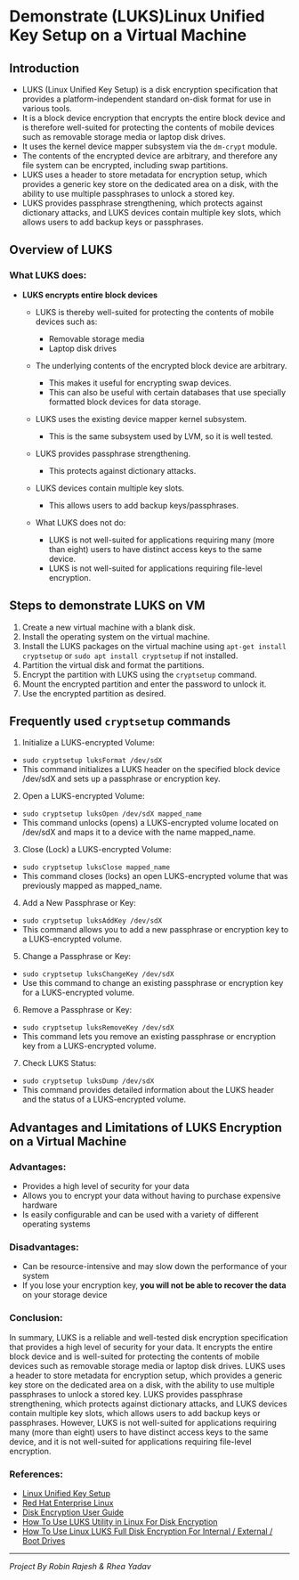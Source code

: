 # Demonstrate (LUKS)Linux Unified Key Setup on a Virtual Machine

## Introduction

- LUKS (Linux Unified Key Setup) is a disk encryption specification that provides a platform-independent standard on-disk format for use in various tools.
- It is a block device encryption that encrypts the entire block device and is therefore well-suited for protecting the contents of mobile devices such as removable storage media or laptop disk drives.
- It uses the kernel device mapper subsystem via the `dm-crypt` module.
- The contents of the encrypted device are arbitrary, and therefore any file system can be encrypted, including swap partitions.
- LUKS uses a header to store metadata for encryption setup, which provides a generic key store on the dedicated area on a disk, with the ability to use multiple passphrases to unlock a stored key.
- LUKS provides passphrase strengthening, which protects against dictionary attacks, and LUKS devices contain multiple key slots, which allows users to add backup keys or passphrases.

## Overview of LUKS
### What LUKS does:
- **LUKS encrypts entire block devices**
  - LUKS is thereby well-suited for protecting the contents of mobile devices such as:
    - Removable storage media
    - Laptop disk drives

  - The underlying contents of the encrypted block device are arbitrary.
    - This makes it useful for encrypting swap devices.
    - This can also be useful with certain databases that use specially formatted block devices for data storage.

  - LUKS uses the existing device mapper kernel subsystem.
    - This is the same subsystem used by LVM, so it is well tested.

  - LUKS provides passphrase strengthening.
    - This protects against dictionary attacks.

  - LUKS devices contain multiple key slots.
    - This allows users to add backup keys/passphrases.

  - What LUKS does not do:
    - LUKS is not well-suited for applications requiring many (more than eight) users to have distinct access keys to the same device.
    - LUKS is not well-suited for applications requiring file-level encryption.

## Steps to demonstrate LUKS on VM
1. Create a new virtual machine with a blank disk.
2. Install the operating system on the virtual machine.
3. Install the LUKS packages on the virtual machine using `apt-get install cryptsetup` or `sudo apt install cryptsetup` if not installed.
4. Partition the virtual disk and format the partitions.
5. Encrypt the partition with LUKS using the `cryptsetup` command.
6. Mount the encrypted partition and enter the password to unlock it.
7. Use the encrypted partition as desired.

## Frequently used `cryptsetup` commands
1. Initialize a LUKS-encrypted Volume:
  - `sudo cryptsetup luksFormat /dev/sdX`
  - This command initializes a LUKS header on the specified block device /dev/sdX and sets up a passphrase or encryption key.
  
  
2. Open a LUKS-encrypted Volume:
  - `sudo cryptsetup luksOpen /dev/sdX mapped_name`
  - This command unlocks (opens) a LUKS-encrypted volume located on /dev/sdX and maps it to a device with the name mapped_name.
  

3. Close (Lock) a LUKS-encrypted Volume:
  - `sudo cryptsetup luksClose mapped_name`
  - This command closes (locks) an open LUKS-encrypted volume that was previously mapped as mapped_name.
 

4. Add a New Passphrase or Key:
  - `sudo cryptsetup luksAddKey /dev/sdX`
  - This command allows you to add a new passphrase or encryption key to a LUKS-encrypted volume.
 
  
5. Change a Passphrase or Key:
  - `sudo cryptsetup luksChangeKey /dev/sdX`
  - Use this command to change an existing passphrase or encryption key for a LUKS-encrypted volume.
 
  
6. Remove a Passphrase or Key:
  - `sudo cryptsetup luksRemoveKey /dev/sdX`
  - This command lets you remove an existing passphrase or encryption key from a LUKS-encrypted volume.
 
  
7. Check LUKS Status:
  - `sudo cryptsetup luksDump /dev/sdX`
  - This command provides detailed information about the LUKS header and the status of a LUKS-encrypted volume.

## Advantages and Limitations of LUKS Encryption on a Virtual Machine
### Advantages:
  - Provides a high level of security for your data
  - Allows you to encrypt your data without having to purchase expensive hardware
  - Is easily configurable and can be used with a variety of different operating systems

### Disadvantages:
  - Can be resource-intensive and may slow down the performance of your system
  - If you lose your encryption key, **you will not be able to recover the data** on your storage device

### Conclusion:
In summary, LUKS is a reliable and well-tested disk encryption specification that provides a high level of security for your data. It encrypts the entire block device and is well-suited for protecting the contents of mobile devices such as removable storage media or laptop disk drives. LUKS uses a header to store metadata for encryption setup, which provides a generic key store on the dedicated area on a disk, with the ability to use multiple passphrases to unlock a stored key. LUKS provides passphrase strengthening, which protects against dictionary attacks, and LUKS devices contain multiple key slots, which allows users to add backup keys or passphrases. However, LUKS is not well-suited for applications requiring many (more than eight) users to have distinct access keys to the same device, and it is not well-suited for applications requiring file-level encryption.


### References:
  - [Linux Unified Key Setup](https://en.wikipedia.org/wiki/Linux_Unified_Key_Setup)
  - [Red Hat Enterprise Linux](https://access.redhat.com/documentation/en-us/red_hat_enterprise_linux/8/html/security_hardening/encrypting-block-devices-using-luks_security-hardening)
  - [Disk Encryption User Guide](https://docs.fedoraproject.org/en-US/quick-docs/encrypting-drives-using-LUKS/)
  - [How To Use LUKS Utility in Linux For Disk Encryption](https://youtube.com/watch?v=nWQB-Wq8V8I)
  - [How To Use Linux LUKS Full Disk Encryption For Internal / External / Boot Drives](https://youtube.com/watch?v=5rlZtasM-Pk&t=0)

---
*Project By Robin Rajesh & Rhea Yadav*

